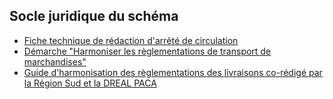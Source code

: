 <MenuSchema />

## Socle juridique du schéma
- [Fiche technique de rédaction d'arrêté de circulation](https://github.com/CEREMA/schema-arrete-permanent-circulation/blob/v0.6.3/ressources/fiche_technique_arrete_de_circulation_cle27195e-1.pdf)
- [Démarche "Harmoniser les règlementations de transport de marchandises"](https://www.metropolegrandparis.fr/sites/default/files/2021-02/Me%CC%81mo%202%20%2B%20guide%20pratique.pdf)
- [Guide d'harmonisation des règlementations des livraisons co-rédigé par la Région Sud et la DREAL PACA](https://github.com/CEREMA/schema-arrete-permanent-circulation/blob/v0.6.3/ressources/Guide%20Harmonisation%20des%20arr%C3%AAt%C3%A9s%20R%C3%A9gion%20PACA%202019.pdf)
